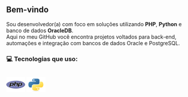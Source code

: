 ## Bem-vindo 

Sou desenvolvedor(a) com foco em soluções utilizando **PHP**, **Python** e banco de dados **OracleDB**.  
Aqui no meu GitHub você encontra projetos voltados para back-end, automações e integração com bancos de dados Oracle e PostgreSQL.

### 💻 Tecnologias que uso:

<div style="display: inline_block"><br>
  <img align="center" alt="PHP" height="40" width="50" src="https://raw.githubusercontent.com/devicons/devicon/master/icons/php/php-original.svg">
  <img align="center" alt="Python" height="40" width="50" src="https://raw.githubusercontent.com/devicons/devicon/master/icons/python/python-original.svg">
</div>
